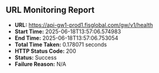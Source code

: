 ## URL Monitoring Report

- **URL:** https://api-gw1-prod1.fisglobal.com/gw/v1/health
- **Start Time:** 2025-06-18T13:57:06.574983
- **End Time:** 2025-06-18T13:57:06.753054
- **Total Time Taken:** 0.178071 seconds
- **HTTP Status Code:** 200
- **Status:** Success
- **Failure Reason:** N/A
